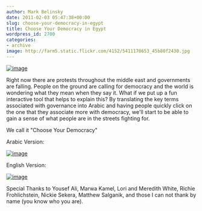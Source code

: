 ```yaml
---
author: Mark Belinsky
date: 2011-02-03 05:47:38+00:00
slug: choose-your-democracy-in-egypt
title: Choose Your Democracy in Egypt
wordpress_id: 2700
categories:
- archive
image: http://farm5.static.flickr.com/4152/5411178653_45b80f2430.jpg
---
```


[![image](http://farm5.static.flickr.com/4152/5411178653_45b80f2430.jpg)](http://bit.ly/democracy_en)


Right now there are protests throughout the middle east and governments are falling. People on the ground are calling for democracy and the world is wondering what they mean when they say it. What if we put up a fun interactive tool that helps to explain this? By translating the key terms associated with governance into Arabic and having people quickly click on the one that they associate more with democracy, we'll start to be able to gain a sense of what people are in the streets fighting for.

We call it "Choose Your Democracy"

Arabic Version:

[![image](http://farm5.static.flickr.com/4139/5412068639_a77a9817dc.jpg)](http://bit.ly/democracy_ar)

English Version:

[![image](http://farm6.static.flickr.com/5172/5412068959_27a2e78282.jpg)](http://bit.ly/democracy_en )

Special Thanks to Yousef Ali, Marwa Kamel, Lori and Meredith White, Richie Frohlichstein, Nickie Sekera, Matthew Salganik, and those I can not thank by name (you know who you are).
